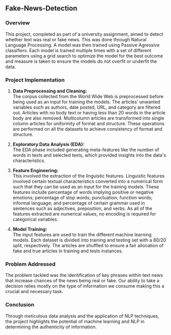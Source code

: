 ## Fake-News-Detection

### Overview

This project, completed as part of a university assignment, aimed to detect whether text was real or fake news. This was done through Natural Language Processing. A model was then trained using Passive Agressive classifiers. Each model is trained multiple times with a set of different parameters using a grid search to optimize the model for the best outcome and measure is taken to ensure the models do not overfit or underfit the data. 

### Project Implementation

1. **Data Preprocessing and Cleaning:**  
   The corpus collected from the World Wide Web is preprocessed before being used as an input for training the models. The articles’ unwanted variables such as authors, date posted, URL, and category are filtered out. Articles with no body text or having less than 20 words in the article body are also removed. Multicolumn articles are transformed into single column articles for uniformity of format and structure. These operations are performed on all the datasets to achieve consistency of format and structure.

2. **Exploratory Data Analysis (EDA):**  
 The EDA phase included generating meta-features like the number of words in texts and selected texts, which provided insights into the data's characteristics.

3. **Feature Engineering:**  
   This involved the extraction of the linguistic features. Linguistic features involved certain textual characteristics converted into a numerical form such that they can be used as an input for the training models. These features include percentage of words implying positive or negative emotions; percentage of stop words; punctuation; function words; informal language; and percentage of certain grammar used in sentences such as adjectives, preposition, and verbs. As all of the features extracted are numerical values, no encoding is required for categorical variables. 

4. **Model Training:**  
   The input features are used to train the different machine learning models. Each dataset is divided into training and testing set with a 80/20 split, respectively. The articles are shuffled to ensure a fair allocation of fake and true articles in training and tests instances.


### Problem Addressed

The problem tackled was the identification of key phrases within text news that increase chances of the news being real or fake. Our ability to take a decision relies mostly on the type of information we consume making this a crucial and necessary task.


### Conclusion

Through meticulous data analysis and the application of NLP techniques, the project highlights the potential of machine learning and NLP in determining the authenticity of information.
